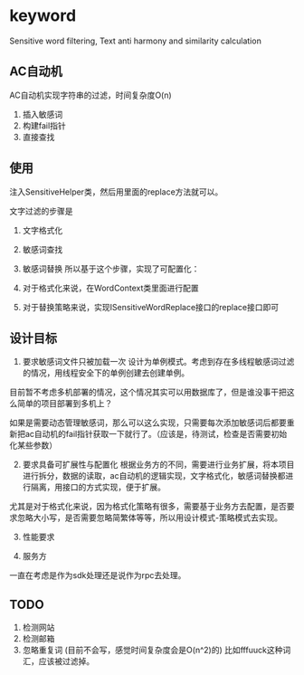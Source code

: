 # keyword
Sensitive word filtering, Text anti harmony and similarity calculation


## AC自动机
AC自动机实现字符串的过滤，时间复杂度O(n)
1. 插入敏感词
2. 构建fail指针
3. 直接查找


## 使用
注入SensitiveHelper类，然后用里面的replace方法就可以。

文字过滤的步骤是
1. 文字格式化
2. 敏感词查找
3. 敏感词替换
所以基于这个步骤，实现了可配置化：

1. 对于格式化来说，在WordContext类里面进行配置
2. 对于替换策略来说，实现ISensitiveWordReplace接口的replace接口即可


## 设计目标
1. 要求敏感词文件只被加载一次
设计为单例模式。考虑到存在多线程敏感词过滤的情况，用线程安全下的单例创建去创建单例。

目前暂不考虑多机部署的情况，这个情况其实可以用数据库了，但是谁没事干把这么简单的项目部署到多机上？

如果是需要动态管理敏感词，那么可以这么实现，只需要每次添加敏感词后都要重新把ac自动机的fail指针获取一下就行了。（应该是，待测试，检查是否需要初始化某些参数）

2. 要求具备可扩展性与配置化
根据业务方的不同，需要进行业务扩展，将本项目进行拆分，数据的读取，ac自动机的逻辑实现，文字格式化，敏感词替换都进行隔离，用接口的方式实现，便于扩展。

尤其是对于格式化来说，因为格式化策略有很多，需要基于业务方去配置，是否要求忽略大小写，是否需要忽略简繁体等等，所以用设计模式-策略模式去实现。

3. 性能要求

4. 服务方

一直在考虑是作为sdk处理还是说作为rpc去处理。


## TODO
1. 检测网站
2. 检测邮箱
3. 忽略重复词 (目前不会写，感觉时间复杂度会是O(n^2)的)
比如fffuuck这种词汇，应该被过滤掉。
